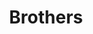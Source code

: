 ---
  title: Brothers
  description: Beginnings in France, South Africa and now.
  latitude: -26.173777
  longitude: 28.075287
  cards:
    - poi-001-card-001.md
    - poi-001-card-002.md
    - poi-001-card-003.md
    - poi-001-card-004.md
    - poi-001-card-005.md
    - poi-001-card-006.md
---